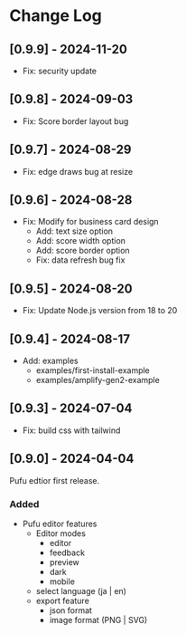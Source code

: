 # Change Log

## [0.9.9] - 2024-11-20

- Fix: security update

## [0.9.8] - 2024-09-03

- Fix: Score border layout bug

## [0.9.7] - 2024-08-29

- Fix: edge draws bug at resize

## [0.9.6] - 2024-08-28

- Fix: Modify for business card design
  - Add: text size option
  - Add: score width option
  - Add: score border option
  - Fix: data refresh bug fix

## [0.9.5] - 2024-08-20

- Fix: Update Node.js version from 18 to 20

## [0.9.4] - 2024-08-17

- Add: examples
  - examples/first-install-example
  - examples/amplify-gen2-example

## [0.9.3] - 2024-07-04

- Fix: build css with tailwind

## [0.9.0] - 2024-04-04

Pufu edtior first release.

### Added

- Pufu editor features
  - Editor modes
    - editor
    - feedback
    - preview
    - dark
    - mobile
  - select language (ja | en)
  - export feature
    - json format
    - image format (PNG | SVG)
